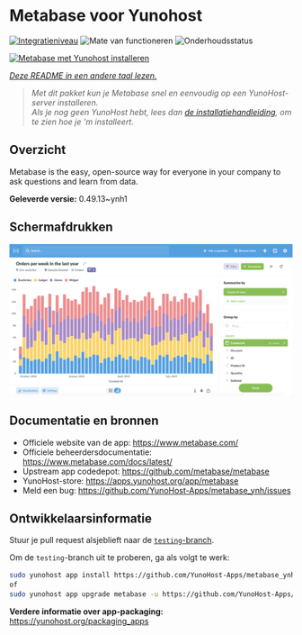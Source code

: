 <!--
NB: Deze README is automatisch gegenereerd door <https://github.com/YunoHost/apps/tree/master/tools/readme_generator>
Hij mag NIET handmatig aangepast worden.
-->

# Metabase voor Yunohost

[![Integratieniveau](https://apps.yunohost.org/badge/integration/metabase)](https://ci-apps.yunohost.org/ci/apps/metabase/)
![Mate van functioneren](https://apps.yunohost.org/badge/state/metabase)
![Onderhoudsstatus](https://apps.yunohost.org/badge/maintained/metabase)

[![Metabase met Yunohost installeren](https://install-app.yunohost.org/install-with-yunohost.svg)](https://install-app.yunohost.org/?app=metabase)

*[Deze README in een andere taal lezen.](./ALL_README.md)*

> *Met dit pakket kun je Metabase snel en eenvoudig op een YunoHost-server installeren.*  
> *Als je nog geen YunoHost hebt, lees dan [de installatiehandleiding](https://yunohost.org/install), om te zien hoe je 'm installeert.*

## Overzicht

Metabase is the easy, open-source way for everyone in your company to ask questions and learn from data.

**Geleverde versie:** 0.49.13~ynh1

## Schermafdrukken

![Schermafdrukken van Metabase](./doc/screenshots/metabase-product-screenshot.png)

## Documentatie en bronnen

- Officiele website van de app: <https://www.metabase.com/>
- Officiele beheerdersdocumentatie: <https://www.metabase.com/docs/latest/>
- Upstream app codedepot: <https://github.com/metabase/metabase>
- YunoHost-store: <https://apps.yunohost.org/app/metabase>
- Meld een bug: <https://github.com/YunoHost-Apps/metabase_ynh/issues>

## Ontwikkelaarsinformatie

Stuur je pull request alsjeblieft naar de [`testing`-branch](https://github.com/YunoHost-Apps/metabase_ynh/tree/testing).

Om de `testing`-branch uit te proberen, ga als volgt te werk:

```bash
sudo yunohost app install https://github.com/YunoHost-Apps/metabase_ynh/tree/testing --debug
of
sudo yunohost app upgrade metabase -u https://github.com/YunoHost-Apps/metabase_ynh/tree/testing --debug
```

**Verdere informatie over app-packaging:** <https://yunohost.org/packaging_apps>
